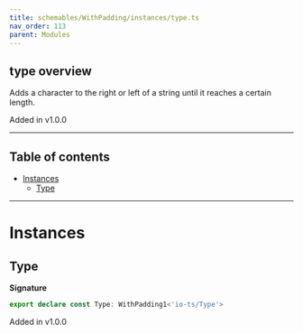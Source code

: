 ```yaml
---
title: schemables/WithPadding/instances/type.ts
nav_order: 113
parent: Modules
---
```


## type overview

Adds a character to the right or left of a string until it reaches a certain length.

Added in v1.0.0

---

<h2 class="text-delta">Table of contents</h2>

- [Instances](#instances)
  - [Type](#type)

---

# Instances

## Type

**Signature**

```ts
export declare const Type: WithPadding1<'io-ts/Type'>
```

Added in v1.0.0

